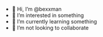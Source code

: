 - 👋 Hi, I’m @bexxman
- 👀 I’m interested in something
- 🌱 I’m currently learning something
- 💞️ I’m not looking to collaborate

<!---
bexxman/bexxman is a ✨ special ✨ repository because its `README.md` (this file) appears on your GitHub profile.
You can click the Preview link to take a look at your changes.
--->
